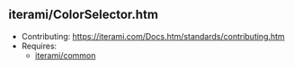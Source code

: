 iterami/ColorSelector.htm
-------------------------

* Contributing: https://iterami.com/Docs.htm/standards/contributing.htm
* Requires:
  * [iterami/common](https://github.com/iterami/common)
